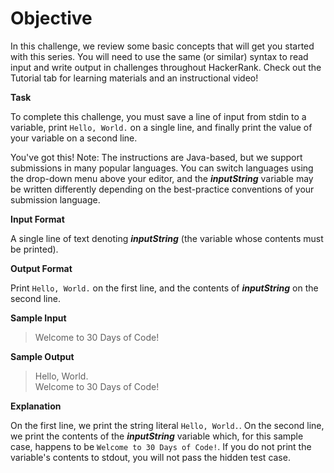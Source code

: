 # Objective

In this challenge, we review some basic concepts that will get you started with this series. You will need to use the same (or similar) syntax to read input and write output in challenges throughout HackerRank. Check out the Tutorial tab for learning materials and an instructional video!

**Task**

To complete this challenge, you must save a line of input from stdin to a variable, print `Hello, World.` on a single line, and finally print the value of your variable on a second line.

You've got this!
Note: The instructions are Java-based, but we support submissions in many popular languages. You can switch languages using the drop-down menu above your editor, and the ***inputString*** variable may be written differently depending on the best-practice conventions of your submission language.

**Input Format**

A single line of text denoting ***inputString*** (the variable whose contents must be printed).


**Output Format**

Print `Hello, World.` on the first line, and the contents of ***inputString*** on the second line.


**Sample Input**

>Welcome to 30 Days of Code!

**Sample Output**

>Hello, World.  
>Welcome to 30 Days of Code!


**Explanation**

On the first line, we print the string literal `Hello, World.`. On the second line, we print the contents of the ***inputString*** variable which, for this sample case, happens to be `Welcome to 30 Days of Code!`. If you do not print the variable's contents to stdout, you will not pass the hidden test case.
